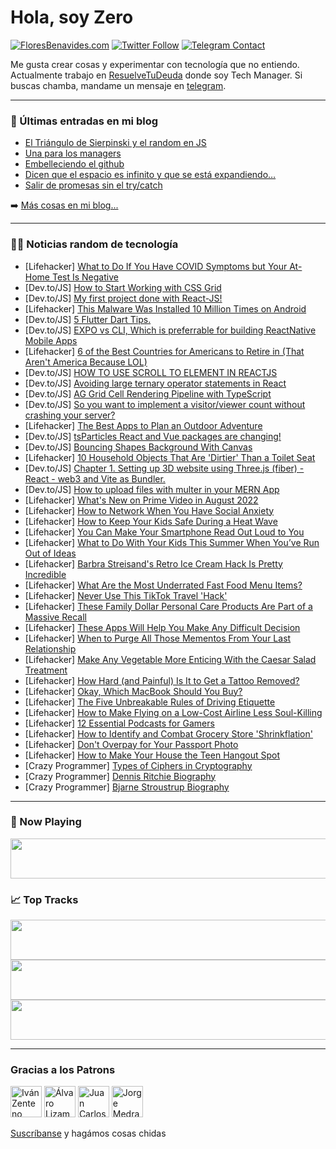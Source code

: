 # Hola, soy Zero

[![FloresBenavides.com](https://img.shields.io/website?down_message=oops&label=MiBlog&style=for-the-badge&up_message=online&url=https%3A%2F%2Ffloresbenavides.com)](https://floresbenavides.com) [![Twitter Follow](https://img.shields.io/twitter/follow/ZeroDragon?color=%231DA1F2&label=Follow&logo=twitter&logoColor=ffffff&style=for-the-badge)](https://twitter.com/zerodragon) [![Telegram Contact](https://img.shields.io/badge/escr%C3%ADbeme-ZeroDragon-%2326A5E4?style=for-the-badge&logo=telegram)](https://t.me/zerodragon)

Me gusta crear cosas y experimentar con tecnología que no entiendo.
Actualmente trabajo en [ResuelveTuDeuda](http://github.com/resuelve) donde soy Tech Manager.
Si buscas chamba, mandame un mensaje en [telegram](https://t.me/zerodragon).

---

### 📕 Últimas entradas en mi blog
<!-- BLOG-POST-LIST:START -->
- [El Triángulo de Sierpinski y el random en JS](https://floresbenavides.com/el-triangulo-de-sierpinski-y-el-random-en-js/)
- [Una para los managers](https://floresbenavides.com/una-para-los-managers/)
- [Embelleciendo el github](https://floresbenavides.com/embelleciendo-el-github/)
- [Dicen que el espacio es infinito y que se está expandiendo…](https://floresbenavides.com/dicen-que-el-espacio-es-infinito-y-que-se-esta-expandiendo/)
- [Salir de promesas sin el try/catch](https://floresbenavides.com/salir-de-promesas-sin-el-try-catch/)
<!-- BLOG-POST-LIST:END -->

➡️ [Más cosas en mi blog...](https://floresbenavides.com)

---

### 👨‍💻 Noticias random de tecnología
<!-- TECH-POSTS:START -->
- [Lifehacker] [What to Do If You Have COVID Symptoms but Your At-Home Test Is Negative](https://lifehacker.com/what-to-do-if-you-have-covid-symptoms-but-your-at-home-1849338479)
- [Dev.to/JS] [How to Start Working with CSS Grid](https://dev.to/devsatasurion/how-to-start-working-with-css-grid-4h7k)
- [Dev.to/JS] [My first project done with React-JS!](https://dev.to/igorbrizack/my-first-project-done-with-react-js-4i21)
- [Lifehacker] [This Malware Was Installed 10 Million Times on Android](https://lifehacker.com/this-malware-was-installed-10-million-times-on-android-1849337396)
- [Dev.to/JS] [5 Flutter Dart Tips.](https://dev.to/dreamyplayer/5-flutter-dart-tips-28pn)
- [Dev.to/JS] [EXPO vs CLI, Which is preferrable for building ReactNative Mobile Apps](https://dev.to/andaeiii/expo-vs-cli-which-is-preferrable-for-building-reactnative-mobile-apps-2flb)
- [Lifehacker] [6 of the Best Countries for Americans to Retire in &lpar;That Aren&#39;t America Because LOL&rpar;](https://lifehacker.com/6-of-the-best-countries-for-americans-to-retire-in-tha-1849337427)
- [Dev.to/JS] [HOW TO USE SCROLL TO ELEMENT IN REACTJS](https://dev.to/rahul__/how-to-use-scroll-to-element-in-reactjs-41jc)
- [Dev.to/JS] [Avoiding large ternary operator statements in React](https://dev.to/gax97/avoiding-large-ternary-operator-statements-in-react-4i19)
- [Dev.to/JS] [AG Grid Cell Rendering Pipeline with TypeScript](https://dev.to/blove/ag-grid-cell-rendering-pipeline-with-typescript-c5c)
- [Dev.to/JS] [So you want to implement a visitor/viewer count without crashing your server?](https://dev.to/britneycodes/so-you-want-to-implement-a-visitorviewer-count-without-crashing-your-server-396p)
- [Lifehacker] [The Best Apps to Plan an Outdoor Adventure](https://lifehacker.com/the-best-apps-to-plan-an-outdoor-adventure-1849336541)
- [Dev.to/JS] [tsParticles React and Vue packages are changing!](https://dev.to/matteobruni/tsparticles-react-and-vue-packages-are-changing-i1n)
- [Dev.to/JS] [Bouncing Shapes Background With Canvas](https://dev.to/maurerkrisztian/bouncing-shapes-background-with-canvas-30pf)
- [Lifehacker] [10 Household Objects That Are &#39;Dirtier&#39; Than a Toilet Seat](https://lifehacker.com/10-household-objects-that-are-dirtier-than-a-toilet-sea-1849335524)
- [Dev.to/JS] [Chapter 1. Setting up 3D website using Three.js &lpar;fiber&rpar; - React - web3 and Vite as Bundler.](https://dev.to/uigla/setting-up-3d-website-using-threejs-fiber-react-web3-and-vite-as-bundler-f1f)
- [Dev.to/JS] [How to upload files with multer in your MERN App](https://dev.to/ragnarcodes/how-to-upload-files-with-multer-in-your-mern-app-jbg)
- [Lifehacker] [What&#39;s New on Prime Video in August 2022](https://lifehacker.com/whats-new-on-prime-video-in-august-2022-1849337437)
- [Lifehacker] [How to Network When You Have Social Anxiety](https://lifehacker.com/how-to-network-when-you-have-social-anxiety-1849335852)
- [Lifehacker] [How to Keep Your Kids Safe During a Heat Wave](https://lifehacker.com/how-to-keep-your-kids-safe-during-a-heat-wave-1849334729)
- [Lifehacker] [You Can Make Your Smartphone Read Out Loud to You](https://lifehacker.com/you-can-make-your-smartphone-read-out-loud-to-you-1849333216)
- [Lifehacker] [What to Do With Your Kids This Summer When You’ve Run Out of Ideas](https://lifehacker.com/what-to-do-with-your-kids-this-summer-when-you-ve-run-o-1849332390)
- [Lifehacker] [Barbra Streisand&#39;s Retro Ice Cream Hack Is Pretty Incredible](https://lifehacker.com/barbra-streisands-retro-ice-cream-hack-is-pretty-incred-1849335394)
- [Lifehacker] [What Are the Most Underrated Fast Food Menu Items?](https://lifehacker.com/what-are-the-most-underrated-fast-food-menu-items-1849332459)
- [Lifehacker] [Never Use This TikTok Travel &#39;Hack&#39;](https://lifehacker.com/never-use-this-tiktok-travel-hack-1849333796)
- [Lifehacker] [These Family Dollar Personal Care Products Are Part of a Massive Recall](https://lifehacker.com/these-family-dollar-personal-care-products-are-part-of-1849334059)
- [Lifehacker] [These Apps Will Help You Make Any Difficult Decision](https://lifehacker.com/these-apps-will-help-you-make-any-difficult-decision-1849334264)
- [Lifehacker] [When to Purge All Those Mementos From Your Last Relationship](https://lifehacker.com/when-to-purge-all-those-mementos-from-your-last-relatio-1849200671)
- [Lifehacker] [Make Any Vegetable More Enticing With the Caesar Salad Treatment](https://lifehacker.com/make-any-vegetable-more-enticing-with-the-caesar-salad-1849332871)
- [Lifehacker] [How Hard &lpar;and Painful&rpar; Is It to Get a Tattoo Removed?](https://lifehacker.com/how-hard-and-painful-is-it-to-get-a-tattoo-removed-1849333285)
- [Lifehacker] [Okay, Which MacBook Should You Buy?](https://lifehacker.com/okay-which-macbook-should-you-buy-1849330413)
- [Lifehacker] [The Five Unbreakable Rules of Driving Etiquette](https://lifehacker.com/the-five-unbreakable-rules-of-driving-etiquette-1849333282)
- [Lifehacker] [How to Make Flying on a Low-Cost Airline Less Soul-Killing](https://lifehacker.com/how-to-make-flying-on-a-low-cost-airline-less-soul-kill-1849331060)
- [Lifehacker] [12 Essential Podcasts for Gamers](https://lifehacker.com/12-of-the-best-video-game-podcasts-1849333059)
- [Lifehacker] [How to Identify and Combat Grocery Store &#39;Shrinkflation&#39;](https://lifehacker.com/how-to-identify-and-deal-with-grocery-store-shrinkflati-1849332746)
- [Lifehacker] [Don&#39;t Overpay for Your Passport Photo](https://lifehacker.com/dont-overpay-for-your-passport-photo-1849332419)
- [Lifehacker] [How to Make Your House the Teen Hangout Spot](https://lifehacker.com/how-to-make-your-house-the-teen-hangout-spot-1849326989)
- [Crazy Programmer] [Types of Ciphers in Cryptography](https://www.thecrazyprogrammer.com/2022/07/types-of-ciphers-in-cryptography.html)
- [Crazy Programmer] [Dennis Ritchie Biography](https://www.thecrazyprogrammer.com/2022/07/dennis-ritchie-biography.html)
- [Crazy Programmer] [Bjarne Stroustrup Biography](https://www.thecrazyprogrammer.com/2022/07/bjarne-stroustrup-biography.html)<!-- TECH-POSTS:END -->

---

### 🎵 Now Playing
<a href="https://spotify-now-playing-dun.vercel.app/now-playing?open"><img src="https://spotify-now-playing-dun.vercel.app/now-playing" width="540" height="64"></a>

### 📈 Top Tracks
<a href="https://spotify-now-playing-dun.vercel.app/top-tracks?i=1&open"><img src="https://spotify-now-playing-dun.vercel.app/top-tracks?i=1" width="540" height="64"></a>
<a href="https://spotify-now-playing-dun.vercel.app/top-tracks?i=2&open"><img src="https://spotify-now-playing-dun.vercel.app/top-tracks?i=2" width="540" height="64"></a>
<a href="https://spotify-now-playing-dun.vercel.app/top-tracks?i=3&open"><img src="https://spotify-now-playing-dun.vercel.app/top-tracks?i=3" width="540" height="64"></a>

---

### Gracias a los Patrons
[<img src="https://avatars.githubusercontent.com/u/243380?v=4" alt="Iván Zenteno" width="50px">](https://github.com/k001) [<img src="https://avatars.githubusercontent.com/u/19955639?v=4" alt="Álvaro Lizama" width="50px">](https://github.com/alvarolizama) [<img src="https://avatars.githubusercontent.com/u/2718753?v=4" alt="Juan Carlos Ruiz" width="50px">](https://github.com/JuanCrg90) [<img src="https://avatars.githubusercontent.com/u/37025?v=4" alt="Jorge Medrano" width="50px">](https://github.com/h1pp1e) 

[Suscríbanse](https://www.patreon.com/zerodragon) y hagámos cosas chidas
